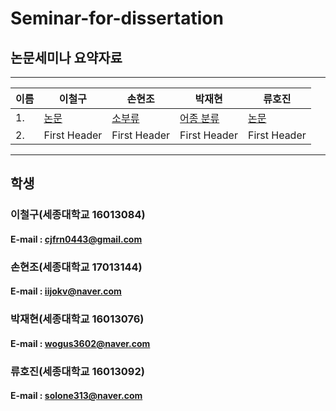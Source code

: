 # Seminar-for-dissertation

## 논문세미나 요약자료


------------------------------------------------------------------------------------------------------------------------------------------
|이름|        이철구     |       손현조     |      박재현       |      류호진         |
|---| --------------------- | --------------------- | --------------------- | --------------------- |
|1.|      [논문](CheolGu/)     |     [소부류](Hyeoncho/소부류.pptx)     |     [어종 분류](JaeHyun/정리.hwp)    |     [논문](hojin/a.txt)      |
|2.|     First Header      |     First Header      |     First Header      |     First Header      |
 
------------------------------------------------------------------------------------------------------------------------------------------
 
 ## 학생
 
 ### 이철구(세종대학교 16013084)
  #### E-mail : cjfrn0443@gmail.com
  
 ### 손현조(세종대학교 17013144)
  #### E-mail : iijokv@naver.com
  
 ### 박재현(세종대학교 16013076)
 #### E-mail : wogus3602@naver.com
  
 ### 류호진(세종대학교 16013092)
 #### E-mail : solone313@naver.com
